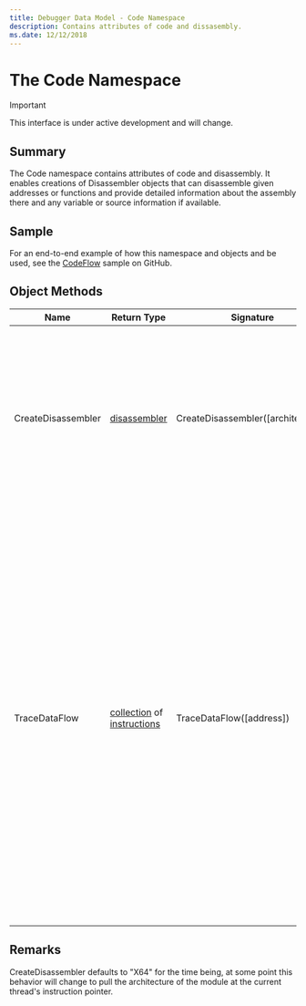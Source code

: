 ```yaml
---
title: Debugger Data Model - Code Namespace
description: Contains attributes of code and dissasembly.
ms.date: 12/12/2018
---
```


# The Code Namespace

> [!IMPORTANT]
> This interface is under active development and will change.
>

## Summary

The Code namespace contains attributes of code and disassembly. It enables creations of Disassembler objects that can disassemble given addresses or functions and provide detailed information about the assembly there and any variable or source information if available.

## Sample

For an end-to-end example of how this namespace and objects and be used, see the [CodeFlow](https://github.com/Microsoft/WinDbg-Samples/tree/master/CodeFlow) sample on GitHub.

## Object Methods

|Name|Return Type|Signature|Description|
|--- |--- |--- |--- |
|CreateDisassembler| [disassembler](dbgmodel-object-disassembler.md)|CreateDisassembler([architecture])|Creates a disassembler object of the specified architecture. Architecture may be one of "ARM", "ARM64", "X64", or "X86". If the architecture is not specified, X64 is assumed. |
|TraceDataFlow|[collection](dbgmodel-namespace-collections.md) of [instructions](dbgmodel-object-instruction.md)|TraceDataFlow([address])|Looks at the instruction at the specified *address* (or the current instruction pointer if no address is specified) and all of its source operands. This method walks backwards through the control flow of the function looking for any instruction which influenced the source operands of the traced instruction. **This method requires loading the CodeFlow extension found in the [CodeFlow.js sample](https://github.com/Microsoft/WinDbg-Samples/tree/master/CodeFlow).**|

## Remarks

CreateDisassembler defaults to "X64" for the time being, at some point this behavior will change to pull the architecture of the module at the current thread's instruction pointer.
